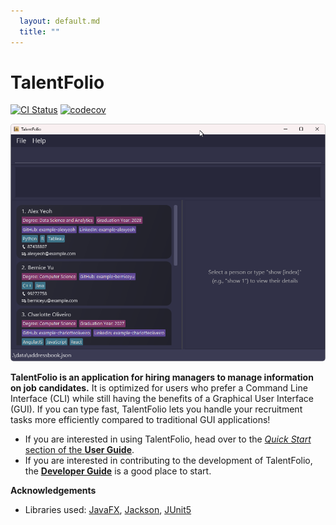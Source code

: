 ```yaml
---
  layout: default.md
  title: ""
---
```


# TalentFolio

[![CI Status](https://github.com/AY2425S2-CS2103T-T10-1/tp/actions/workflows/gradle.yml/badge.svg)](https://github.com/AY2425S2-CS2103T-T10-1/tp/actions)
[![codecov](https://codecov.io/gh/AY2425S2-CS2103T-T10-1/tp/graph/badge.svg)](https://codecov.io/gh/AY2425S2-CS2103T-T10-1/tp)

![Ui](images/Ui.png)

**TalentFolio is an application for hiring managers to manage information on job candidates.** It is optimized for users who prefer a Command Line Interface (CLI) while still having the benefits of a Graphical User Interface (GUI). If you can type fast, TalentFolio lets you handle your recruitment tasks more efficiently compared to traditional GUI applications!

* If you are interested in using TalentFolio, head over to the [_Quick Start_ section of the **User Guide**](UserGuide.html#quick-start).
* If you are interested in contributing to the development of TalentFolio, the [**Developer Guide**](DeveloperGuide.html) is a good place to start.


**Acknowledgements**

* Libraries used: [JavaFX](https://openjfx.io/), [Jackson](https://github.com/FasterXML/jackson), [JUnit5](https://github.com/junit-team/junit5)
